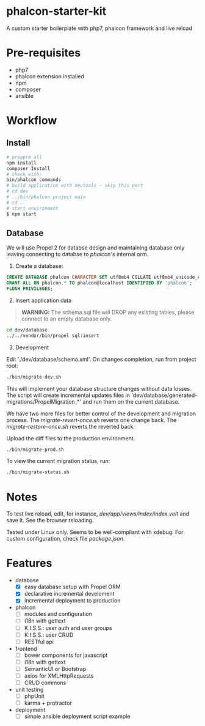 # phalcon-starter-kit
A custom starter boilerplate with php7, phalcon framework and live reload

# Pre-requisites

 * php7
 * phalcon extension installed
 * npm
 * composer
 * ansible

# Workflow

## Install

```bash
# preapre all
npm install
composer Install
# check with:
bin/phalcon commands
# build application with devtools - skip this part
# cd dev
# ../bin/phalcon project main
# cd ..
# start environment
$ npm start
```

## Database

We will use Propel 2 for databse design and maintaining database only leaving connecting to databse to _phalcon's_ internal orm.

  1. Create a database:

  ```sql
  CREATE DATABASE phalcon CHARACTER SET utf8mb4 COLLATE utf8mb4_unicode_ci;
  GRANT ALL ON phalcon.* TO phalcon@localhost IDENTIFIED BY 'phalcon';
  FLUSH PRIVILEGES;
  ```
  2. Insert application data

  > **WARNING:** The schema.sql file will DROP any existing tables, please connect to an empty database only.

  ```bash
  cd dev/database
  ../../vendor/bin/propel sql:insert
  ```

  3. Development

  Edit './dev/database/schema.xml'. On changes completion, run from project root:

  ```bash
  ./bin/migrate-dev.sh
  ```

  This will implement your database structure changes without data losses. The script will create incremental updates files in 'dev/database/generated-migrations/PropelMigration_*' and run them on the current database.

  We have two more files for better control of the development and migration process. The _migrate-revert-once.sh_ reverts one change back. The _migrate-restore-once.sh_ reverts the reverted back.

  Upload the diff files to the production environment.

  ```bash
  ./bin/migrate-prod.sh
  ```

  To view the current migration status, run:

  ```bash
  ./bin/migrate-status.sh
  ```

# Notes

To test live reload, edit, for instance, _dev/app/views/index/index.volt_ and save it. See the browser reloading.

Tested under Linux only. Seems to be well-compliant with xdebug. For custom configuration, check file _package.json_.

# Features

  * database
    - [X] easy database setup with Propel ORM
    - [X] declarative incremental develoment
    - [X] incremental deployment to production
  * phalcon
    - [ ] modules and configuration
    - [ ] i18n with gettext
    - [ ] K.I.S.S.: user auth and user groups
    - [ ] K.I.S.S.: user CRUD
    - [ ] RESTful api
  * frontend
    - [ ] bower components for javascript
    - [ ] i18n with gettext
    - [ ] SemanticUI or Bootstrap
    - [ ] axios for XMLHttpRequests
    - [ ] CRUD commons
  * unit testing
    - [ ] phpUnit
    - [ ] karma + protractor
  * deployment
    - [ ] simple ansible deployment script example
